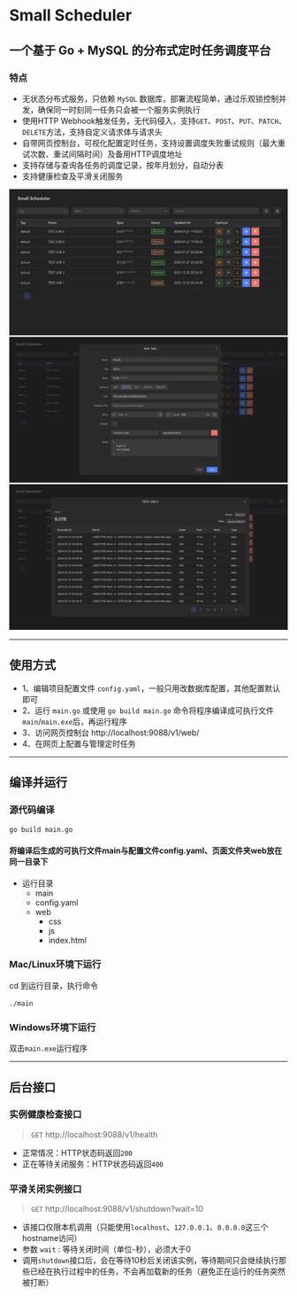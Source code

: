 # Small Scheduler

## 一个基于 Go + MySQL 的分布式定时任务调度平台

### 特点

* 无状态分布式服务，只依赖 `MySQL` 数据库，部署流程简单，通过乐观锁控制并发，确保同一时刻同一任务只会被一个服务实例执行
* 使用HTTP Webhook触发任务，无代码侵入，支持`GET`、`POST`、`PUT`、`PATCH`、`DELETE`方法，支持自定义请求体与请求头
* 自带网页控制台，可视化配置定时任务，支持设置调度失败重试规则（最大重试次数、重试间隔时间）及备用HTTP调度地址
* 支持存储与查询各任务的调度记录，按年月划分，自动分表
* 支持健康检查及平滑关闭服务

![index](./image/index.png)
![task](./image/task.png)
![record](./image/record.png)

***

## 使用方式
* 1、编辑项目配置文件 `config.yaml`，一般只用改数据库配置，其他配置默认即可
* 2、运行 `main.go` 或使用 `go build main.go` 命令将程序编译成可执行文件`main`/`main.exe`后，再运行程序
* 3、访问网页控制台 http://localhost:9088/v1/web/
* 4、在网页上配置与管理定时任务

***

## 编译并运行

### 源代码编译

```
go build main.go
```

#### 将编译后生成的可执行文件main与配置文件config.yaml、页面文件夹web放在同一目录下

* 运行目录
  * main
  * config.yaml
  * web
    * css
    * js
    * index.html

### Mac/Linux环境下运行

cd 到运行目录，执行命令

```
./main
```

### Windows环境下运行

双击`main.exe`运行程序

***

## 后台接口

### 实例健康检查接口

> `GET` http://localhost:9088/v1/health

* 正常情况：HTTP状态码返回`200`
* 正在等待关闭服务：HTTP状态码返回`400`
 
### 平滑关闭实例接口

> `GET` http://localhost:9088/v1/shutdown?wait=10

* 该接口仅限本机调用（只能使用`localhost`、`127.0.0.1`、`0.0.0.0`这三个hostname访问）
* 参数 `wait` : 等待关闭时间（单位-秒），必须大于0
* 调用`shutdown`接口后，会在等待10秒后关闭该实例，等待期间只会继续执行那些已经在执行过程中的任务，不会再加载新的任务（避免正在运行的任务突然被打断）
